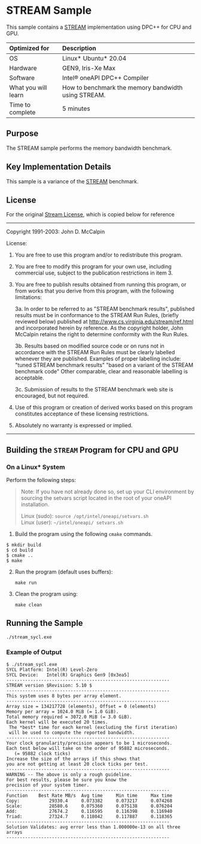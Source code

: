 # STREAM Sample

This sample contains a [STREAM](http://www.cs.virginia.edu/stream/) implementation using DPC++ for CPU and GPU. 


| Optimized for                       | Description
|:---                               |:---
| OS                                | Linux* Ubuntu* 20.04
| Hardware                          | GEN9, Iris-Xe Max 
| Software                          | Intel&reg; oneAPI DPC++ Compiler
| What you will learn               | How to benchmark the memory bandwidth using STREAM.
| Time to complete                  | 5 minutes


## Purpose
The STREAM sample performs the memory bandwidth benchmark.

## Key Implementation Details 
This sample is a variance of the [STREAM](http://www.cs.virginia.edu/stream/) benchmark.
 
## License

For the original [Stream License]( http://www.cs.virginia.edu/stream/FTP/Code/LICENSE.txt.), which is copied below for reference

***
 Copyright 1991-2003: John D. McCalpin

 License:
  1. You are free to use this program and/or to redistribute
     this program.
  2. You are free to modify this program for your own use,
     including commercial use, subject to the publication
     restrictions in item 3.
  3. You are free to publish results obtained from running this
     program, or from works that you derive from this program,
     with the following limitations:
     
     3a. In order to be referred to as "STREAM benchmark results",
         published results must be in conformance to the STREAM
         Run Rules, (briefly reviewed below) published at
         http://www.cs.virginia.edu/stream/ref.html
         and incorporated herein by reference.
         As the copyright holder, John McCalpin retains the
         right to determine conformity with the Run Rules.
     
     3b. Results based on modified source code or on runs not in
         accordance with the STREAM Run Rules must be clearly
         labelled whenever they are published.  Examples of
         proper labelling include:
         "tuned STREAM benchmark results" 
         "based on a variant of the STREAM benchmark code"
         Other comparable, clear and reasonable labelling is
         acceptable.
     
     3c. Submission of results to the STREAM benchmark web site
         is encouraged, but not required.
  4. Use of this program or creation of derived works based on this
     program constitutes acceptance of these licensing restrictions.
  5. Absolutely no warranty is expressed or implied.
***

## Building the `STREAM` Program for CPU and GPU

### On a Linux* System 

Perform the following steps:

> Note: If you have not already done so, set up your CLI environment by sourcing 
>    the setvars script located in the root of your oneAPI installation.  
>     
>   Linux (sudo): `source /opt/intel/oneapi/setvars.sh`  
>   Linux (user): `~/intel/oneapi/ setvars.sh`  

1. Build the program using the following `cmake` commands. 
``` 
$ mkdir build
$ cd build
$ cmake ..
$ make
```
2. Run the program (default uses buffers):
    ```
    make run
    ```
3. Clean the program using:
    ```
    make clean
    ```

## Running the Sample
```
./stream_sycl.exe
```

### Example of Output
```
$ ./stream_sycl.exe
SYCL Platform: Intel(R) Level-Zero
SYCL Device:   Intel(R) Graphics Gen9 [0x3ea5]
-------------------------------------------------------------
STREAM version $Revision: 5.10 $
-------------------------------------------------------------
This system uses 8 bytes per array element.
-------------------------------------------------------------
Array size = 134217728 (elements), Offset = 0 (elements)
Memory per array = 1024.0 MiB (= 1.0 GiB).
Total memory required = 3072.0 MiB (= 3.0 GiB).
Each kernel will be executed 20 times.
 The *best* time for each kernel (excluding the first iteration)
 will be used to compute the reported bandwidth.
-------------------------------------------------------------
Your clock granularity/precision appears to be 1 microseconds.
Each test below will take on the order of 95882 microseconds.
   (= 95882 clock ticks)
Increase the size of the arrays if this shows that
you are not getting at least 20 clock ticks per test.
-------------------------------------------------------------
WARNING -- The above is only a rough guideline.
For best results, please be sure you know the
precision of your system timer.
-------------------------------------------------------------
Function    Best Rate MB/s  Avg time     Min time     Max time
Copy:           29330.4     0.073382     0.073217     0.074268
Scale:          28580.6     0.075360     0.075138     0.076204
Add:            27674.2     0.116595     0.116398     0.116940
Triad:          27324.7     0.118042     0.117887     0.118365
-------------------------------------------------------------
Solution Validates: avg error less than 1.000000e-13 on all three arrays
-------------------------------------------------------------

```
